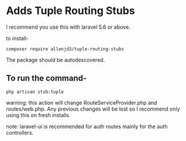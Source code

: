 # Adds Tuple Routing Stubs

I recommend you use this with laravel 5.6 or above.

to install-

    composer require allenjd3/tuple-routing-stubs

The package should be autodescovered. 

## To run the command-

    php artisan stub:tuple

warning: this action will change RouteServiceProvider.php and routes/web.php. Any previous changes will be lost so I recommend only using this on fresh installs.

note: laravel-ui is recommended for auth routes mainly for the auth controllers.
